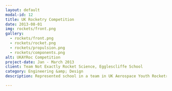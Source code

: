```yaml
---
layout: default
modal-id: 12
title: UK Rocketry Competition
date: 2013-08-01
img: rockets/front.png
gallery:
  - rockets/front.png
  - rockets/rocket.png
  - rockets/propulsion.png
  - rockets/components.png
alt: UKAYRoc Competition
project-date: Jan - March 2013
client: Team Not Exactly Rocket Science, Egglescliffe School
category: Engineering &amp; Design
description: Represented school in a team in UK Aerospace Youth Rocketry Challenge, reached the Regional Final. Worked as the leader of a team of 5 tasked with designing, building and testing of rockets, to fulfil criteria such as, ensuring the payload and instruments was not damaged and reaching a narrow window of altitude, within tight constraints, in dimensions, weight, power. Choosing the appropriate material and using engineering principles was crucial in achieving such feats, whilst working within a small budget. I also had to liaise closely with sponsors and mentors in the field to assist in the project, and to gain funding support.

---
```

